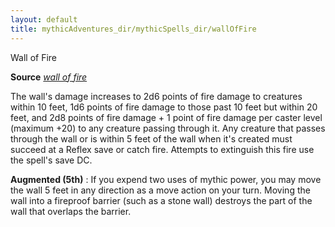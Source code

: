 ```yaml
---
layout: default
title: mythicAdventures_dir/mythicSpells_dir/wallOfFire
---
```

Wall of Fire

**Source** [_wall of fire_](../../spells_dir/wallOfFire#_wall-of-fire)

The wall's damage increases to 2d6 points of fire damage to creatures within 10 feet, 1d6 points of fire damage to those past 10 feet but within 20 feet, and 2d8 points of fire damage + 1 point of fire damage per caster level (maximum +20) to any creature passing through it. Any creature that passes through the wall or is within 5 feet of the wall when it's created must succeed at a Reflex save or catch fire. Attempts to extinguish this fire use the spell's save DC.

**Augmented (5th)** : If you expend two uses of mythic power, you may move the wall 5 feet in any direction as a move action on your turn. Moving the wall into a fireproof barrier (such as a stone wall) destroys the part of the wall that overlaps the barrier.

